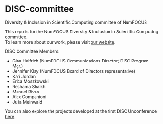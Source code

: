 # DISC-committee
Diversity &amp; Inclusion in Scientific Computing committee of NumFOCUS

This repo is for the NumFOCUS Diversity & Inclusion in Scientific Computing committee.  
To learn more about our work, please visit [our website](http://www.numfocus.org/diversity--inclusion).

DISC Committee Members:
- Gina Helfrich (NumFOCUS Communications Director; DISC Program Mgr.) 
- Jennifer Klay (NumFOCUS Board of Directors representative)
- Kari Jordan
- Erica Moszkowski
- Reshama Shaikh
- Manuel Rivas 
- Alex Companioni 
- Julia Meinwald

You can also explore the projects developed at the first DISC Unconference [here](https://github.com/numfocus/DISC-unconf-17).
